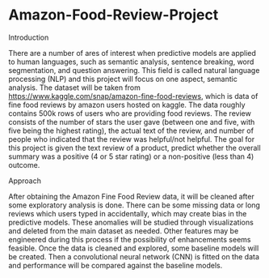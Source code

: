 # Amazon-Food-Review-Project

Introduction

There are a number of ares of interest when predictive models are applied to human languages, such as semantic analysis, sentence breaking, word segmentation, and question answering. This field is called natural language processing (NLP) and this project will focus on one aspect, semantic analysis. The dataset will be taken from https://www.kaggle.com/snap/amazon-fine-food-reviews, which is data of fine food reviews by amazon users hosted on kaggle. The data roughly contains 500k rows of users who are providing food reviews. The review consists of the number of stars the user gave (between one and five, with five being the highest rating), the actual text of the review, and number of people who indicated that the review was helpful/not helpful. The goal for this project is given the text review of a product, predict whether the overall summary was a positive (4 or 5 star rating) or a non-positive (less than 4) outcome.

Approach

After obtaining the Amazon Fine Food Review data, it will be cleaned after some exploratory analysis is done. There can be some missing data or long reviews which users typed in accidentally, which may create bias in the predictive models. These anomalies will be studied through visualizations and deleted from the main dataset as needed. Other features may be engineered during this process if the possibility of enhancements seems feasible. Once the data is cleaned and explored, some baseline models will be created. Then a convolutional neural network (CNN) is fitted on the data and performance will be compared against the baseline models.
